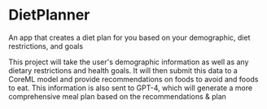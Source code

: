 # DietPlanner
An app that creates a diet plan for you based on your demographic, diet restrictions, and goals

This project will take the user's demographic information as well as any dietary restrictions and health goals. It will then submit this data to a CoreML model and provide recommendations on foods to avoid and foods to eat. This information is also sent to GPT-4, which will generate a more comprehensive meal plan based on the recommendations & plan
